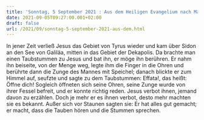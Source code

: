 ```yaml
---
title: 'Sonntag, 5 September 2021 : Aus dem Heiligen Evangelium nach Markus - Mk 7,31-37.'
date: 2021-09-05T09:27:00.001+02:00
draft: false
url: /2021/09/sonntag-5-september-2021-aus-dem.html
---
```


In jener Zeit verließ Jesus das Gebiet von Tyrus wieder und kam über Sidon an den See von Galiläa, mitten in das Gebiet der Dekapolis. Da brachte man einen Taubstummen zu Jesus und bat ihn, er möge ihn berühren. Er nahm ihn beiseite, von der Menge weg, legte ihm die Finger in die Ohren und berührte dann die Zunge des Mannes mit Speichel; danach blickte er zum Himmel auf, seufzte und sagte zu dem Taubstummen: Effata!, das heißt: Öffne dich! Sogleich öffneten sich seine Ohren, seine Zunge wurde von ihrer Fessel befreit, und er konnte richtig reden. Jesus verbot ihnen, jemand davon zu erzählen. Doch je mehr er es ihnen verbot, desto mehr machten sie es bekannt. Außer sich vor Staunen sagten sie: Er hat alles gut gemacht; er macht, dass die Tauben hören und die Stummen sprechen.